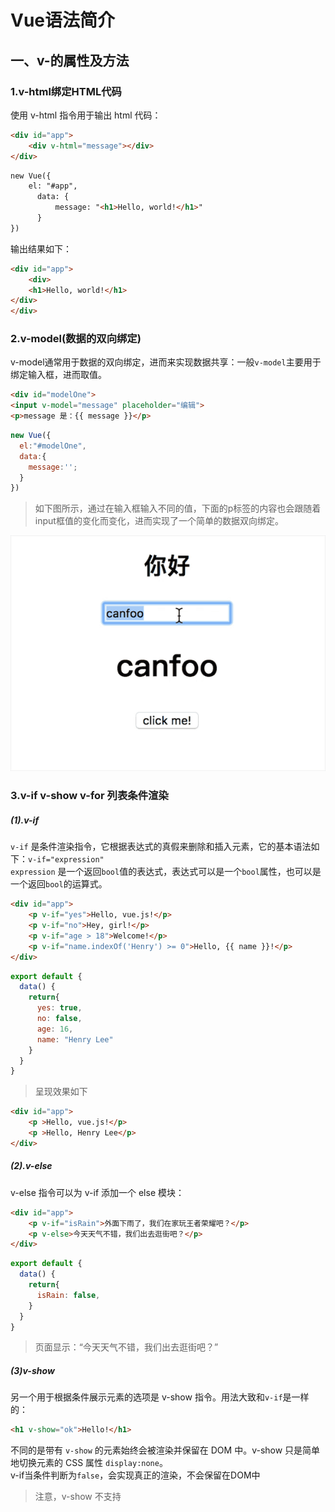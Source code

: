 # Vue语法简介
## 一、v-的属性及方法
### 1.v-html绑定HTML代码
使用 v-html 指令用于输出 html 代码：
```html
<div id="app">
    <div v-html="message"></div>
</div>
```
```html
new Vue({
    el: "#app",
 	  data: {
  		  message: "<h1>Hello, world!</h1>"
 	  }
})
```
输出结果如下：
```html
<div id="app">
    <div>
    <h1>Hello, world!</h1>
</div>
</div>
```
### 2.v-model(数据的双向绑定)
v-model通常用于数据的双向绑定，进而来实现数据共享：一般`v-model`主要用于绑定输入框，进而取值。
```html
<div id="modelOne">
<input v-model="message" placeholder="编辑">
<p>message 是：{{ message }}</p>
```
```js
new Vue({
  el:"#modelOne",
  data:{
    message:'';
  }
})
```
>如下图所示，通过在输入框输入不同的值，下面的p标签的内容也会跟随着input框值的变化而变化，进而实现了一个简单的数据双向绑定。

![model](image/model.gif)
### 3.v-if v-show v-for 列表条件渲染
##### (1).v-if  
 `v-if` 是条件渲染指令，它根据表达式的真假来删除和插入元素，它的基本语法如下：`v-if="expression"`  
`expression` 是一个返回`bool`值的表达式，表达式可以是一个`bool`属性，也可以是一个返回`bool`的运算式。
```html
<div id="app">
    <p v-if="yes">Hello, vue.js!</p>
    <p v-if="no">Hey, girl!</p>
    <p v-if="age > 18">Welcome!</p>
    <p v-if="name.indexOf('Henry') >= 0">Hello, {{ name }}!</p>
</div>
```
```js
export default {
  data() {
    return{
      yes: true,
      no: false,
      age: 16,
      name: "Henry Lee"
    }
  }
}
```
>呈现效果如下
```html
<div id="app">
    <p >Hello, vue.js!</p>
    <p >Hello, Henry Lee</p>
</div>
```
##### (2).v-else  
v-else 指令可以为 v-if 添加一个 else 模块：
```html
<div id="app">
    <p v-if="isRain">外面下雨了，我们在家玩王者荣耀吧？</p>
    <p v-else>今天天气不错，我们出去逛街吧？</p>
</div>
```
```js
export default {
  data() {
    return{
      isRain: false,
    }
  }
}
```
>页面显示：“今天天气不错，我们出去逛街吧？”  

##### (3)v-show  
另一个用于根据条件展示元素的选项是 v-show 指令。用法大致和`v-if`是一样的：
```html
<h1 v-show="ok">Hello!</h1>
```
不同的是带有 `v-show` 的元素始终会被渲染并保留在 DOM 中。v-show 只是简单地切换元素的 CSS 属性 `display:none`。  
v-if当条件判断为`false`，会实现真正的渲染，不会保留在DOM中
>注意，v-show 不支持 <template> 元素，也不支持 v-else。

##### (4).v-for 列表渲染  
所谓列表渲染就是将一个对象或者数组进行循环遍历，将其数据展示在页面上。
```html
<div id="app">
    <ol>
        <li v-for="(hero, index) in heros" key="index">
            <h3>{{ hero.name }}</h3>
        </li>
    </ol>
</div>
```
```js
export default {
  data() {
    return{
      heros: [
                  {name:"张三"},
                  {name:"李四"},
                  {name:"王五"},
                  {name:"欧阳"},
                  {name:"无名"}
              ]
    }
  }
}
```
页面展示效果如下:  

![hero](image/hero.png)  

>注：我们请求后台数据，一般都是用`v-for`来将数据展示到页面上,配合`v-if`来实现不同权限的管理与显示。

###  4.v-bind(绑定属性)
使用 `v-bind` 指令用于绑定属性：通过v-bind来动态的绑定一些属性(id,class,src等等)
```html
<div id="app">
    <div v-bind:id="idValue"></div>
</div>
```
```js
export  default {
  data(){
    return{
      idValue: "box"
    }
  }
}
```
```html
<!-- 显示结果 -->
<div id="app">
    <div id="box"></div>
</div>
```
### 5.v-on绑定方法
v-on 指令可以绑定事件监听器，通过该监听器可以vue示例中定义的方法：
```html
<div id="app-5">
    <h3 v-text="time"></h3>
    <button type="button" v-on:click="showTime">点击显示时间</button>
</div>
```
```js
var app5 = new Vue({
   el:"#app-5",
   data: {
       time:""
   },
   methods: {
       showTime: function () {
           // this 指向vue实例
           this.time = "北京时间：" +  new Date().toLocaleString();
       }
   }
});
```
效果如下：  

![click](image/click.gif)
>注：通常情况下，v-bind,v-on通常有两种缩写方式。  

v-bind缩写
```html
<!-- 完整语法 -->
<a v-bind:href="url"></a>
<!-- 缩写 -->
<a :href="url"></a>
```
v-on缩写
```html
<!-- 完整语法 -->
<a v-on:click="doSomething"></a>
<!-- 缩写 -->
<a @click="doSomething"></a>
```
## 二、子父组件的相互传值
### 1.父传子(Prop 传递数据)
prop 是父组件用来传递数据的一个自定义属性。  
父组件的数据需要通过 props 把数据传给子组件，子组件需要显式地用 props 选项声明 "prop"  
我们也可以动态的绑定父组件传递的数据，然后子组件用props接收父组件传递的属性及属性值。
```html
// 父组件
<template>
    <div>
        父亲
        <!-- 父组件传递title属性值给子组件 -->
        <Son title="传递数据"/>
    </div> 
</template>
```
```html
/ 子组件
<template>
    <div>
        <!-- 显示父组件传递过来的数据 -->
        儿子：{{title}}
    </div> 
</template>

<script>
export default {
    name: "Son",
    data() {
        return {}
    },
    // 子组件通过props接受，props为数组类型里面的成员为接收的变量
    props: ["title"]
}
</script>
```
### 2.子传父(Emit事件（key,value）)

父组件是使用 props 传递数据给子组件，但如果子组件要把数据传递回去，就需要使用Emit事件！

子组件通过`this.$emit(key,value)`将数据发送给父组件，父组件通过添加事件接收子组件数据。注意：事件名和子组件传递数据时定义的key必须一致
```html
<template>
    <div>
        子组件
        <button type="button" @click="sendMsg">BUTTON</button>
    </div>
</template>

<script>
    export default {
        name: "Child",
        data() {
            return {
                msg: "我是子组件数据"
            }
        },
        methods: {
            sendMsg(event) {
                // 向父组件发送数据
                // 参数1：key / 参数2：value
                this.$emit("msg", this.msg);
            }
        }
    }
</script>
```
```html
<template>
    <div>
        父组件
        <!-- 自定义事件 -->
        <!-- 注意：事件名和子组件传递数据时定义的key必须一致 -->
        <Child @msg="getMsg"/>
    </div>
</template>

<script>
    import Child from './Child.vue'
    export default {
        name: "Parent",
        data() {
            return {}
        },
        components: {
            Child
        },
        methods: {
            getMsg(data) {
                // 打印子组件传递过来的数据
                console.log(data);
            }
        }
    }
</script>
```
##三、插槽
### 1、单个插槽
```html
<template>
    <div>
        父组件
        <Child>
            <p>我是插槽</p>
        </Child>
    </div>
</template>
```
```html
<template>
    <div>
        子组件
        <slot></slot>
    </div>
</template>
```
此时，布局结构如下：
```html
<div>
    <div>
        <p>我是插槽</p>
    </div>
</div>
```
> 提示：插槽样式在子父组件中都可以设置，所以在命名class时一定要注意。
### 2、具名插槽
```html
<template>
    <div>
        父组件
        <Child>
            <p slot="s1">我是插槽1</p>
            <p slot="s2">我是插槽2</p>
        </Child>
    </div>
</template>
```
```html
<template>
    <div>
        子组件
        <slot name="s1"></slot>
        <hr />
        <slot name="s2"></slot>
    </div>
</template>
```
效果如下所示：

![slot](image/slot02.jpeg)

### 3、作用域插槽
作用域插槽是一种特殊类型的插槽，用作一个（能被传递数据的）可重用模板，来代替已经渲染好的元素。

子传父。即长什么样，怎么布局由父级决定，而数据源则由子级决定。如：
```html
<template>
    <div>
        父组件
        <Child>
            <!-- 通过v-slot来接收数据 : 用到了对象解构 -->
            <template v-slot="{ user, msg }">
                <p>{{user.name}} - {{user.age}}</p>
                <p>{{msg}}</p>
            </template>
        </Child>
    </div>
</template>
```
```html
<template>
    <div>
        子组件
        <slot :user="{name:'Admin', age: '26'}" msg="Hello，china!"></slot>
    </div>
</template>
```

